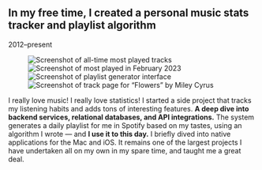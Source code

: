 ## In my free time, I created a personal music stats tracker and playlist algorithm

<p class="meta">2012–present</p>

<figure class="figure-screenshot-roll">
	<div>
		<img src="{{ '/assets/playte/0.png' | url }}" alt="Screenshot of all-time most played tracks" />
		<img src="{{ '/assets/playte/1.png' | url }}" alt="Screenshot of most played in February 2023" />
		<img src="{{ '/assets/playte/2.png' | url }}" alt="Screenshot of playlist generator interface" />
		<img src="{{ '/assets/playte/3.png' | url }}" alt="Screenshot of track page for &#8220;Flowers&#8221; by Miley Cyrus" />
	</div>
</figure>

I really love music! I really love statistics! <!-- So I fell in love with Last.fm, a site that allows you to track exactly how much you've listened to various songs over time. Seeing potential for improvement, --> I started a side project that tracks my listening habits and adds tons of interesting features. **A deep dive into backend services, relational databases, and API integrations.** The system generates a daily playlist for me in Spotify based on my tastes, using an algorithm I wrote — and **I use it to this day.** I briefly dived into native applications for the Mac and iOS. It remains one of the largest projects I have undertaken all on my own in my spare time, and taught me a great deal.

<!-- The project uses Model/View/Controller, Service/Repository, and PSR-4 modern backend patterns, in order to keep a substantial code base organized. -->
